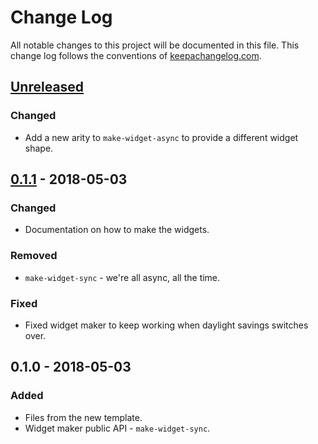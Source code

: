 # Change Log
All notable changes to this project will be documented in this file. This change log follows the conventions of [keepachangelog.com](http://keepachangelog.com/).

## [Unreleased]
### Changed
- Add a new arity to `make-widget-async` to provide a different widget shape.

## [0.1.1] - 2018-05-03
### Changed
- Documentation on how to make the widgets.

### Removed
- `make-widget-sync` - we're all async, all the time.

### Fixed
- Fixed widget maker to keep working when daylight savings switches over.

## 0.1.0 - 2018-05-03
### Added
- Files from the new template.
- Widget maker public API - `make-widget-sync`.

[Unreleased]: https://github.com/your-name/db-examples/compare/0.1.1...HEAD
[0.1.1]: https://github.com/your-name/db-examples/compare/0.1.0...0.1.1
